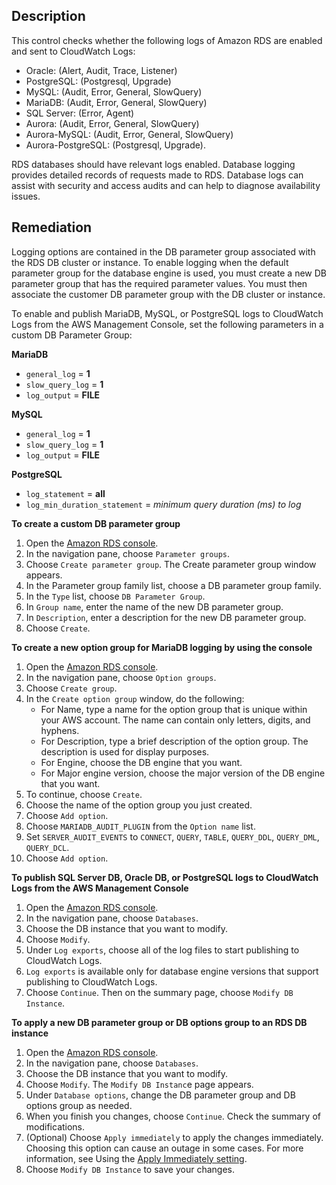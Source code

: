 ## Description

This control checks whether the following logs of Amazon RDS are enabled and sent to CloudWatch Logs:

- Oracle: (Alert, Audit, Trace, Listener)
- PostgreSQL: (Postgresql, Upgrade)
- MySQL: (Audit, Error, General, SlowQuery)
- MariaDB: (Audit, Error, General, SlowQuery)
- SQL Server: (Error, Agent)
- Aurora: (Audit, Error, General, SlowQuery)
- Aurora-MySQL: (Audit, Error, General, SlowQuery)
- Aurora-PostgreSQL: (Postgresql, Upgrade).

RDS databases should have relevant logs enabled. Database logging provides detailed records of requests made to RDS. Database logs can assist with security and access audits and can help to diagnose availability issues.

## Remediation

Logging options are contained in the DB parameter group associated with the RDS DB cluster or instance. To enable logging when the default parameter group for the database engine is used, you must create a new DB parameter group that has the required parameter values. You must then associate the customer DB parameter group with the DB cluster or instance.

To enable and publish MariaDB, MySQL, or PostgreSQL logs to CloudWatch Logs from the AWS Management Console, set the following parameters in a custom DB Parameter Group:

**MariaDB**

  - `general_log` = **1**
  - `slow_query_log` = **1**
  - `log_output` = **FILE**

**MySQL**

  - `general_log` = **1**
  - `slow_query_log` = **1**
  - `log_output` = **FILE**

**PostgreSQL**

  - `log_statement` = **all**
  - `log_min_duration_statement` = *minimum query duration (ms) to log*

**To create a custom DB parameter group**

1. Open the [Amazon RDS console](https://console.aws.amazon.com/rds/).
2. In the navigation pane, choose `Parameter groups`.
3. Choose `Create parameter group`. The Create parameter group window appears.
4. In the Parameter group family list, choose a DB parameter group family.
5. In the `Type` list, choose `DB Parameter Group`.
6. In `Group name`, enter the name of the new DB parameter group.
7. In `Description`, enter a description for the new DB parameter group.
8. Choose `Create`.

**To create a new option group for MariaDB logging by using the console**

1. Open the [Amazon RDS console](https://console.aws.amazon.com/rds/).
2. In the navigation pane, choose `Option groups`.
3. Choose `Create group`.
4. In the `Create option group` window, do the following:
   - For Name, type a name for the option group that is unique within your AWS account. The name can contain only letters, digits, and hyphens.
   - For Description, type a brief description of the option group. The description is used for display purposes.
   - For Engine, choose the DB engine that you want.
   - For Major engine version, choose the major version of the DB engine that you want.
5. To continue, choose `Create`.
6. Choose the name of the option group you just created.
7. Choose `Add option`.
8. Choose `MARIADB_AUDIT_PLUGIN` from the `Option name` list.
9. Set `SERVER_AUDIT_EVENTS` to `CONNECT`, `QUERY`, `TABLE`, `QUERY_DDL`, `QUERY_DML`, `QUERY_DCL`.
10. Choose `Add option`.

**To publish SQL Server DB, Oracle DB, or PostgreSQL logs to CloudWatch Logs from the AWS Management Console**

1. Open the [Amazon RDS console](https://console.aws.amazon.com/rds/).
2. In the navigation pane, choose `Databases`.
3. Choose the DB instance that you want to modify.
4. Choose `Modify`.
5. Under `Log exports`, choose all of the log files to start publishing to CloudWatch Logs.
6. `Log exports` is available only for database engine versions that support publishing to CloudWatch Logs.
7. Choose `Continue`. Then on the summary page, choose `Modify DB Instance`.

**To apply a new DB parameter group or DB options group to an RDS DB instance**

1. Open the [Amazon RDS console](https://console.aws.amazon.com/rds/).
2. In the navigation pane, choose `Databases`.
3. Choose the DB instance that you want to modify.
4. Choose `Modify`. The `Modify DB Instanc`e page appears.
5. Under `Database options`, change the DB parameter group and DB options group as needed.
6. When you finish you changes, choose `Continue`. Check the summary of modifications.
7. (Optional) Choose `Apply immediately` to apply the changes immediately. Choosing this option can cause an outage in some cases. For more information, see Using the [Apply Immediately setting](https://docs.aws.amazon.com/AmazonRDS/latest/UserGuide/Overview.DBInstance.Modifying.html#USER_ModifyInstance.ApplyImmediately).
8. Choose `Modify DB Instance` to save your changes.